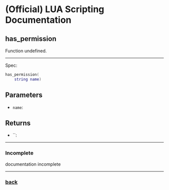
# (Official) LUA Scripting Documentation

## has_permission

Function undefined.

___

Spec:

```lua
has_permission(
	string name)
```

## Parameters

- `name`: 

## Returns

- ``: 

___

### Incomplete

documentation incomplete

___

### [back](../other)
